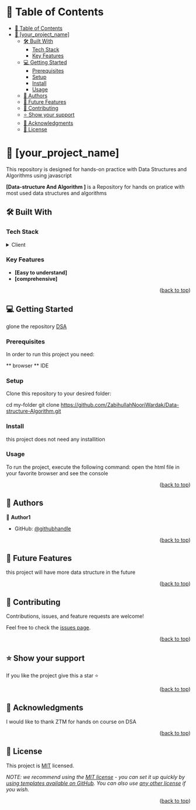 <a name="readme-top"></a>

# 📗 Table of Contents

- [📗 Table of Contents](#-table-of-contents)
- [📖 \[your\_project\_name\] ](#-your_project_name-)
  - [🛠 Built With ](#-built-with-)
    - [Tech Stack ](#tech-stack-)
    - [Key Features ](#key-features-)
  - [💻 Getting Started ](#-getting-started-)
    - [Prerequisites](#prerequisites)
    - [Setup](#setup)
    - [Install](#install)
    - [Usage](#usage)
  - [👥 Authors ](#-authors-)
  - [🔭 Future Features ](#-future-features-)
  - [🤝 Contributing ](#-contributing-)
  - [⭐️ Show your support ](#️-show-your-support-)
  - [🙏 Acknowledgments ](#-acknowledgments-)
  - [📝 License ](#-license-)

<!-- PROJECT DESCRIPTION -->

# 📖 [your_project_name] <a name="about-project"></a>
This repository is designed for hands-on practice with Data Structures and Algorithms using javascript

**[Data-structure And Algorithm ]** is a Repository for hands on pratice with most used data structures and algorithms

## 🛠 Built With <a name="built-with"></a>

### Tech Stack <a name="tech-stack"></a>

<details>
  <summary>Client</summary>
  <ul>
    <li><a href="https://ecma-international.org/publications-and-standards/standards/ecma-262/">Javascript</a></li>
  </ul>
</details>

<!-- Features -->

### Key Features <a name="key-features"></a>

- **[Easy to understand]**
- **[comprehensive]**

<p align="right">(<a href="#readme-top">back to top</a>)</p>


## 💻 Getting Started <a name="getting-started"></a>

 glone the repository [DSA](https://github.com/ZabihullahNooriWardak/Data-structure-Algorithm.git)
### Prerequisites

In order to run this project you need:

** browser
** IDE 

### Setup

Clone this repository to your desired folder:


  cd my-folder
  git clone https://github.com/ZabihullahNooriWardak/Data-structure-Algorithm.git

### Install

this project does not need any installition 

### Usage

To run the project, execute the following command:
open the html file in your favorite browser and see the console 


<p align="right">(<a href="#readme-top">back to top</a>)</p>

<!-- AUTHORS -->

## 👥 Authors <a name="authors"></a>

👤 **Author1**

- GitHub: [@githubhandle](https://github.com/ZabihullahNooriWardak)


<p align="right">(<a href="#readme-top">back to top</a>)</p>

<!-- FUTURE FEATURES -->

## 🔭 Future Features <a name="future-features"></a>
this project will have more data structure in the future


<p align="right">(<a href="#readme-top">back to top</a>)</p>

<!-- CONTRIBUTING -->

## 🤝 Contributing <a name="contributing"></a>

Contributions, issues, and feature requests are welcome!

Feel free to check the [issues page](../../issues/).

<p align="right">(<a href="#readme-top">back to top</a>)</p>

<!-- SUPPORT -->

## ⭐️ Show your support <a name="support"></a>

If you like the project give this a star ⭐️

<p align="right">(<a href="#readme-top">back to top</a>)</p>

<!-- ACKNOWLEDGEMENTS -->

## 🙏 Acknowledgments <a name="acknowledgements"></a>

I would like to thank ZTM for hands on course on DSA 

<p align="right">(<a href="#readme-top">back to top</a>)</p>

<!-- FAQ (optional) -->



<!-- LICENSE -->

## 📝 License <a name="license"></a>

This project is [MIT](./LICENSE) licensed.

_NOTE: we recommend using the [MIT license](https://choosealicense.com/licenses/mit/) - you can set it up quickly by [using templates available on GitHub](https://docs.github.com/en/communities/setting-up-your-project-for-healthy-contributions/adding-a-license-to-a-repository). You can also use [any other license](https://choosealicense.com/licenses/) if you wish._

<p align="right">(<a href="#readme-top">back to top</a>)</p>
